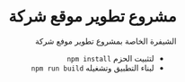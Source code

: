 <div dir="rtl">
<h1>مشروع تطوير موقع شركة</h1>
<p>الشيفرة الخاصة بمشروع تطوير موفع شركة </p>
<ul>
<li>لتثبيت الحزم <code>npm install</code></li>
<li>لبناء التطبيق وتشغيله <code>npm run build</code></li>
</ul>
